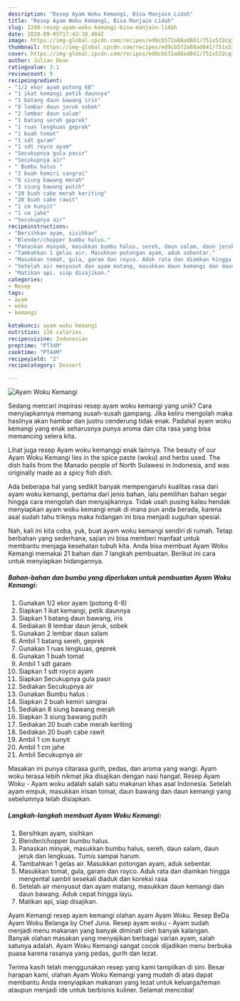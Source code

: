 ```yaml
---
description: "Resep Ayam Woku Kemangi, Bisa Manjain Lidah"
title: "Resep Ayam Woku Kemangi, Bisa Manjain Lidah"
slug: 2240-resep-ayam-woku-kemangi-bisa-manjain-lidah
date: 2020-09-05T17:43:18.484Z
image: https://img-global.cpcdn.com/recipes/ed9cb572a88ad841/751x532cq70/ayam-woku-kemangi-foto-resep-utama.jpg
thumbnail: https://img-global.cpcdn.com/recipes/ed9cb572a88ad841/751x532cq70/ayam-woku-kemangi-foto-resep-utama.jpg
cover: https://img-global.cpcdn.com/recipes/ed9cb572a88ad841/751x532cq70/ayam-woku-kemangi-foto-resep-utama.jpg
author: Julian Dean
ratingvalue: 3.1
reviewcount: 9
recipeingredient:
- "1/2 ekor ayam potong 68"
- "1 ikat kemangi petik daunnya"
- "1 batang daun bawang iris"
- "8 lembar daun jeruk sobek"
- "2 lembar daun salam"
- "1 batang sereh geprek"
- "1 ruas lengkuas geprek"
- "1 buah tomat"
- "1 sdt garam"
- "1 sdt royco ayam"
- "Secukupnya gula pasir"
- "Secukupnya air"
- " Bumbu halus "
- "2 buah kemiri sangrai"
- "8 siung bawang merah"
- "3 siung bawang putih"
- "20 buah cabe merah keriting"
- "20 buah cabe rawit"
- "1 cm kunyit"
- "1 cm jahe"
- "Secukupnya air"
recipeinstructions:
- "Bersihkan ayam, sisihkan"
- "Blender/chopper bumbu halus."
- "Panaskan minyak, masukkan bumbu halus, sereh, daun salam, daun jeruk dan lengkuas. Tumis sampai harum."
- "Tambahkan 1 gelas air. Masukkan potongan ayam, aduk sebentar."
- "Masukkan tomat, gula, garam dan royco. Aduk rata dan diamkan hingga mengental sambil sesekali diaduk dan koreksi rasa"
- "Setelah air menyusut dan ayam matang, masukkan daun kemangi dan daun bawang. Aduk cepat hingga layu."
- "Matikan api, siap disajikan."
categories:
- Resep
tags:
- ayam
- woku
- kemangi

katakunci: ayam woku kemangi 
nutrition: 116 calories
recipecuisine: Indonesian
preptime: "PT34M"
cooktime: "PT44M"
recipeyield: "2"
recipecategory: Dessert

---
```



![Ayam Woku Kemangi](https://img-global.cpcdn.com/recipes/ed9cb572a88ad841/751x532cq70/ayam-woku-kemangi-foto-resep-utama.jpg)

Sedang mencari inspirasi resep ayam woku kemangi yang unik? Cara menyiapkannya memang susah-susah gampang. Jika keliru mengolah maka hasilnya akan hambar dan justru cenderung tidak enak. Padahal ayam woku kemangi yang enak seharusnya punya aroma dan cita rasa yang bisa memancing selera kita.

Lihat juga resep Ayam woku kemanggi enak lainnya. The beauty of our Ayam Woku Kemangi lies in the spice paste (woku) and herbs used. The dish hails from the Manado people of North Sulawesi in Indonesia, and was originally made as a spicy fish dish.

Ada beberapa hal yang sedikit banyak mempengaruhi kualitas rasa dari ayam woku kemangi, pertama dari jenis bahan, lalu pemilihan bahan segar hingga cara mengolah dan menyajikannya. Tidak usah pusing kalau hendak menyiapkan ayam woku kemangi enak di mana pun anda berada, karena asal sudah tahu triknya maka hidangan ini bisa menjadi suguhan spesial.


Nah, kali ini kita coba, yuk, buat ayam woku kemangi sendiri di rumah. Tetap berbahan yang sederhana, sajian ini bisa memberi manfaat untuk membantu menjaga kesehatan tubuh kita. Anda bisa membuat Ayam Woku Kemangi memakai 21 bahan dan 7 langkah pembuatan. Berikut ini cara untuk menyiapkan hidangannya.

<!--inarticleads1-->

##### Bahan-bahan dan bumbu yang diperlukan untuk pembuatan Ayam Woku Kemangi:

1. Gunakan 1/2 ekor ayam (potong 6-8)
1. Siapkan 1 ikat kemangi, petik daunnya
1. Siapkan 1 batang daun bawang, iris
1. Sediakan 8 lembar daun jeruk, sobek
1. Gunakan 2 lembar daun salam
1. Ambil 1 batang sereh, geprek
1. Gunakan 1 ruas lengkuas, geprek
1. Gunakan 1 buah tomat
1. Ambil 1 sdt garam
1. Siapkan 1 sdt royco ayam
1. Siapkan Secukupnya gula pasir
1. Sediakan Secukupnya air
1. Gunakan  Bumbu halus :
1. Siapkan 2 buah kemiri sangrai
1. Sediakan 8 siung bawang merah
1. Siapkan 3 siung bawang putih
1. Sediakan 20 buah cabe merah keriting
1. Sediakan 20 buah cabe rawit
1. Ambil 1 cm kunyit
1. Ambil 1 cm jahe
1. Ambil Secukupnya air


Masakan ini punya citarasa gurih, pedas, dan aroma yang wangi. Ayam woku terasa lebih nikmat jika disajikan dengan nasi hangat. Resep Ayam Woku - Ayam woku adalah salah satu makanan khas asal Indonesia. Setelah ayam empuk, masukkan irisan tomat, daun bawang dan daun kemangi yang sebelumnya telah disiapkan. 

<!--inarticleads2-->

##### Langkah-langkah membuat Ayam Woku Kemangi:

1. Bersihkan ayam, sisihkan
1. Blender/chopper bumbu halus.
1. Panaskan minyak, masukkan bumbu halus, sereh, daun salam, daun jeruk dan lengkuas. Tumis sampai harum.
1. Tambahkan 1 gelas air. Masukkan potongan ayam, aduk sebentar.
1. Masukkan tomat, gula, garam dan royco. Aduk rata dan diamkan hingga mengental sambil sesekali diaduk dan koreksi rasa
1. Setelah air menyusut dan ayam matang, masukkan daun kemangi dan daun bawang. Aduk cepat hingga layu.
1. Matikan api, siap disajikan.


Ayam Kemangi resep ayam kemangi olahan ayam Ayam Woku. Resep BeDa Ayam Woku Belanga by Chef Juna. Resep ayam woku - Ayam sudah menjadi menu makanan yang banyak diminati oleh banyak kalangan. Banyak olahan masakan yang menyajikan berbagai varian ayam, salah satunya adalah. Ayam Woku Kemangi sangat cocok dijadikan menu berbuka puasa karena rasanya yang pedas, gurih dan lezat. 

Terima kasih telah menggunakan resep yang kami tampilkan di sini. Besar harapan kami, olahan Ayam Woku Kemangi yang mudah di atas dapat membantu Anda menyiapkan makanan yang lezat untuk keluarga/teman ataupun menjadi ide untuk berbisnis kuliner. Selamat mencoba!
